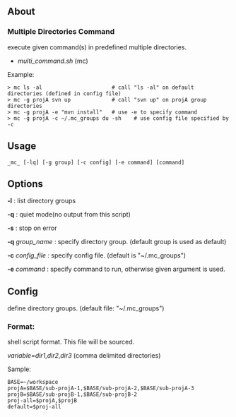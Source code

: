 About
-----

### Multiple Directories Command  

execute given command(s) in predefined multiple directories.

* _multi_command.sh_ (mc)


Example:

    > mc ls -al                      # call "ls -al" on default directories (defined in config file)
    > mc -g projA svn up             # call "svn up" on projA group directories
    > mc -g projA -e "mvn install"   # use -e to specify command
    > mc -g projA -c ~/.mc_groups du -sh    # use config file specified by -c 

Usage
-----

    _mc_ [-lq] [-g group] [-c config] [-e command] [command]
 

Options
-------

**-l** : list directory groups

**-q** : quiet mode(no output from this script)

**-s** : stop on error

**-q** _group_name_ : specify directory group. (default group is used as default)

**-c** _config_file_ : specify config file. (default is \"~/.mc_groups\")

**-e** _command_ : specify command to run, otherwise given argument is used.


Config
------

define directory groups. (default file: "~/.mc_groups")

### Format:

shell script format. This file will be sourced.

_variable_=_dir1_,_dir2_,_dir3_  (comma delimited directories)

Sample:

    BASE=~/workspace
    projA=$BASE/sub-projA-1,$BASE/sub-projA-2,$BASE/sub-projA-3
    projB=$BASE/sub-projB-1,$BASE/sub-projB-2
    proj-all=$projA,$projB
    default=$proj-all


